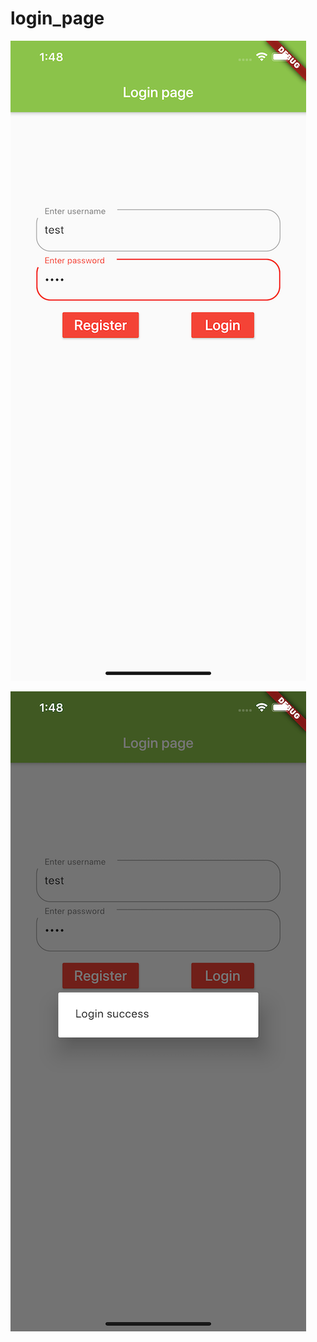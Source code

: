 # login_page


![ScreenShot](https://github.com/mohit5189/LearnFlutter/blob/master/login_page/Screenshots/login1.png)

![ScreenShot](https://github.com/mohit5189/LearnFlutter/blob/master/login_page/Screenshots/login2.png)